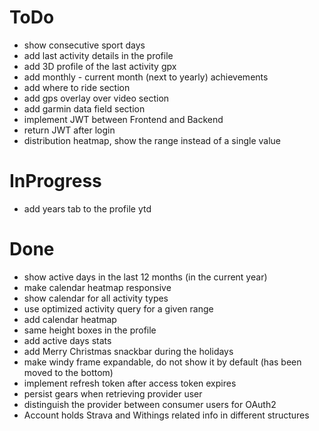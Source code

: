 # ToDo
- show consecutive sport days
- add last activity details in the profile
- add 3D profile of the last activity gpx 
- add monthly - current month (next to yearly) achievements
- add where to ride section
- add gps overlay over video section
- add garmin data field section
- implement JWT between Frontend and Backend
- return JWT after login 
- distribution heatmap, show the range instead of a single value

# InProgress
- add years tab to the profile ytd

# Done
- show active days in the last 12 months (in the current year)
- make calendar heatmap responsive
- show calendar for all activity types
- use optimized activity query for a given range
- add calendar heatmap
- same height boxes in the profile
- add active days stats
- add Merry Christmas snackbar during the holidays
- make windy frame expandable, do not show it by default (has been moved to the bottom)
- implement refresh token after access token expires
- persist gears when retrieving provider user
- distinguish the provider between consumer users for OAuth2
- Account holds Strava and Withings related info in different structures
